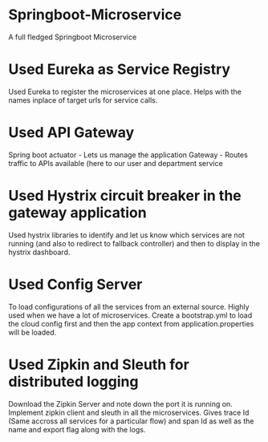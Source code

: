 # Springboot-Microservice
A full fledged Springboot Microservice


# Used Eureka as Service Registry
 Used Eureka to register the microservices at one place. Helps with the names inplace of target urls for service calls.

# Used API Gateway
 Spring boot actuator - Lets us manage the application
 Gateway - Routes traffic to APIs available (here to our user and department service
 
# Used Hystrix circuit breaker in the gateway application
 Used hystrix libraries to identify and let us know which services are not running (and also to redirect to fallback controller) 
 and then to display in the hystrix dashboard.
 
# Used Config Server
 To load configurations of all the services from an external source. Highly used when we have a lot of microservices.
 Create a bootstrap.yml to load the cloud config first and then the app context from application.properties will be loaded.
 
 
# Used Zipkin and Sleuth for distributed logging
Download the Zipkin Server and note down the port it is running on. Implement zipkin client and sleuth in all the microservices.
Gives trace Id (Same accross all services for a particular flow) and span Id as well as the name and export flag along with the logs.
